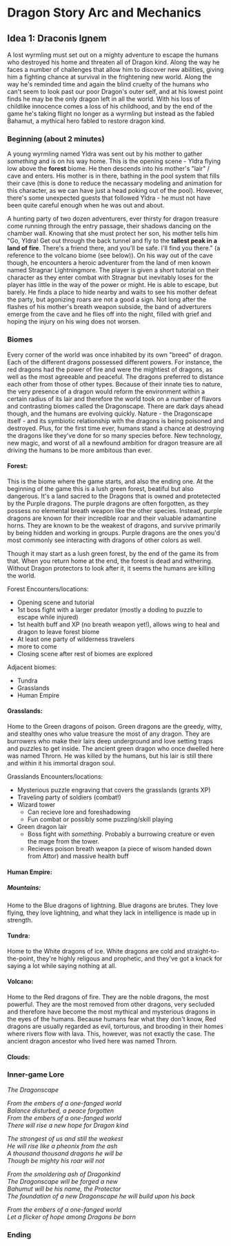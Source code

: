 # Dragon Story Arc and Mechanics

## Idea 1: Draconis Ignem
A lost wyrmling must set out on a mighty adventure to escape the humans who destroyed his home and threaten all of Dragon kind. Along the way he faces a number of challenges that allow him to discover new abilities, giving him a fighting chance at survival in the frightening new world. Along the way he's reminded time and again the blind cruelty of the humans who can't seem to look past our poor Dragon's outer self, and at his lowest point finds he may be the only dragon left in all the world. With his loss of childlike innocence comes a loss of his childhood, and by the end of the game he's taking flight no longer as a wyrmling but instead as the fabled Bahamut, a mythical hero fabled to restore dragon kind.

### Beginning (about 2 minutes)
A young wyrmling named Yldra was sent out by his mother to gather _something_ and is on his way home. This is the opening scene - Yldra flying low above the **forest** biome. He then descends into his mother's "lair" / cave and enters. His mother is in there, bathing in the pool system that fills their cave (this is done to reduce the necassary modeling and animation for this character, as we can have just a head poking out of the pool). However, there's some unexpected guests that followed Yldra - he must not have been quite careful enough when he was out and about.

A hunting party of two dozen adventurers, ever thirsty for dragon treasure come running through the entry passage, their shadows dancing on the chamber wall. Knowing that she must protect her son, his mother tells him "Go, Yldra! Get out through the back tunnel and fly to the **tallest peak in a land of fire**. There's a friend there, and you'll be safe. I'll find you there." (a reference to the volcano biome (see below)). On his way out of the cave though, he encounters a heroic adventurer from the land of men known named Stragnar Lightningmore. The player is given a short tutorial on their character as they enter combat with Stragnar but inevitably loses for the player has little in the way of the power or might. He is able to escape, but barely. He finds a place to hide nearby and waits to see his mother defeat the party, but agonizing roars are not a good a sign. Not long after the flashes of his mother's breath weapon subside, the band of adverturers emerge from the cave and he flies off into the night, filled with grief and hoping the injury on his wing does not worsen.

### Biomes

Every corner of the world was once inhabited by its own "breed" of dragon. Each of the different dragons possessed different powers. For instance, the red dragons had the power of fire and were the mightiest of dragons, as well as the most agreeable and peaceful. The dragons preferred to distance each other from those of other types. Because of their innate ties to nature, the very presence of a dragon would reform the environment within a certain radius of its lair and therefore the world took on a number of flavors and contrasting biomes called the Dragonscape. There are dark days ahead though, and the humans are evolving quickly. Nature - the Dragonscape itself - and its symbiotic relationship with the dragons is being poisoned and destroyed. Plus, for the first time ever, humans stand a chance at destroying the dragons like they've done for so many species before. New technology, new magic, and worst of all a newfound ambition for dragon treasure are all driving the humans to be more ambitous than ever.

#### Forest:
This is the biome where the game starts, and also the ending one. At the beginning of the game this is a lush green forest, beatiful but also dangerous. It's a land sacred to the Dragons that is owned and protetected by the Purple dragons. The purple dragons are often forgotten, as they possess no elemental breath weapon like the other species. Instead, purple dragons are known for their incredible roar and their valuable adamantine horns. They are known to be the weakest of dragons, and survive primarily by being hidden and working in groups. Purple dragons are the ones you'd most commonly see interacting with dragons of other colors as well.

Though it may start as a lush green forest, by the end of the game its from that. When you return home at the end, the forest is dead and withering. Without Dragon protectors to look after it, it seems the humans are killing the world.

Forest Encounters/locations:
- Opening scene and tutorial
- 1st boss fight with a larger predator (mostly a doding to puzzle to escape while injured)
- 1st health buff and XP (no breath weapon yet!), allows wing to heal and dragon to leave forest biome
- At least one party of wilderness travelers
- more to come
- Closing scene after rest of biomes are explored

Adjacent biomes:
- Tundra
- Grasslands
- Human Empire

#### Grasslands:
Home to the Green dragons of poison. Green dragons are the greedy, witty, and stealthy ones who value treasure the most of any dragon. They are burrowers who make their lairs deep underground and love setting traps and puzzles to get inside. The ancient green dragon who once dwelled here was named Throrn. He was killed by the humans, but his lair is still there and within it his immortal dragon soul. 

Grasslands Encounters/locations:
- Mysterious puzzle engraving that covers the grasslands (grants XP)
- Traveling party of soldiers (combat!)
- Wizard tower
  - Can recieve lore and foreshadowing
  - Fun combat or possibly some puzzling/skill playing
- Green dragon lair
  - Boss fight with _something_. Probably a burrowing creature or even the mage from the tower.
  - Recieves poison breath weapon (a piece of wisom handed down from Attor) and massive health buff

#### Human Empire:


##### Mountains:
Home to the Blue dragons of lightning. Blue dragons are brutes. They love flying, they love lightning, and what they lack in intelligence is made up in strength.

#### Tundra:
Home to the White dragons of ice. White dragons are cold and straight-to-the-point, they're highly religous and prophetic, and they've got a knack for saying a lot while saying nothing at all.

#### Volcano:
Home to the Red dragons of fire. They are the noble dragons, the most powerful. They are the most removed from other dragons, very secluded and therefore have become the most mythical and mysterious dragons in the eyes of the humans. Because humans fear what they don't know, Red dragons are usually regarded as evil, torturous, and brooding in their homes where rivers flow with lava. This, however, was not exactly the case. The ancient dragon ancestor who lived here was named Throrn.  

#### Clouds:


### Inner-game Lore

_The Dragonscape_

_From the embers of a one-fanged world_ <br>
_Balance disturbed, a peace forgotten_ <br>
_From the embers of a one-fanged world_ <br>
_There will rise a new hope for Dragon kind_ <br>

_The strongest of us and still the weakest_ <br>
_He will rise like a pheonix from the ash_ <br>
_A thousand thousand dragons he will be_ <br>
_Though be mighty his roar will not_ <br>

_From the smoldering ash of Dragonkind_ <br>
_The Dragonscape will be forged a new_ <br>
_Bahumut will be his name, the Protector_ <br>
_The foundation of a new Dragonscape he will build upon his back_ <br>

_From the embers of a one-fanged world_ <br>
_Let a flicker of hope among Dragons be born_ <br>

### Ending

